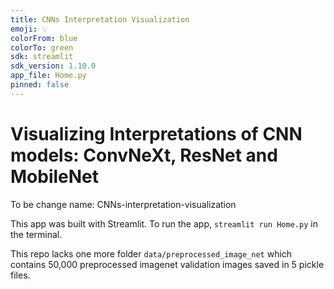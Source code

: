 ```yaml
---
title: CNNs Interpretation Visualization
emoji: 💡
colorFrom: blue
colorTo: green
sdk: streamlit
sdk_version: 1.10.0
app_file: Home.py
pinned: false
---
```


# Visualizing Interpretations of CNN models: ConvNeXt, ResNet and MobileNet

To be change name: CNNs-interpretation-visualization

This app was built with Streamlit. To run the app, `streamlit run Home.py` in the terminal.

This repo lacks one more folder `data/preprocessed_image_net` which contains 50,000 preprocessed imagenet validation images saved in 5 pickle files.
